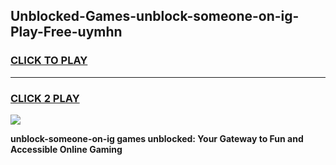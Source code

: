 
## Unblocked-Games-unblock-someone-on-ig-Play-Free-uymhn
<h3>
<a href="https://premium76.site?title=unblock-someone-on-ig&ref=18A1">CLICK TO PLAY</a></h3>
<hr>

<h3>
<a href="https://premium76.site?title=unblock-someone-on-ig&ref=18A1">CLICK 2 PLAY</a>
  
</h3>

<a href="https://premium76.site?title=unblock-someone-on-ig&ref=18A1"><img src="https://clearcache.store/games.png"></a>


**unblock-someone-on-ig games unblocked: Your Gateway to Fun and Accessible Online Gaming**
